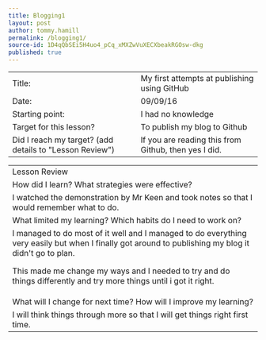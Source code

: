 ```yaml
---
title: Blogging1
layout: post
author: tommy.hamill
permalink: /blogging1/
source-id: 1D4qQbSEi5H4uo4_pCq_xMXZwVuXECXbeakRGOsw-dkg
published: true
---
```

<table>
  <tr>
    <td>Title:</td>
    <td>My first attempts at publishing using GitHub  </td>
  </tr>
  <tr>
    <td>Date:</td>
    <td>09/09/16</td>
  </tr>
  <tr>
    <td>Starting point:</td>
    <td>I had no knowledge</td>
  </tr>
  <tr>
    <td>Target for this lesson?</td>
    <td>To publish my blog to Github</td>
  </tr>
  <tr>
    <td>Did I reach my target? 
(add details to "Lesson Review")</td>
    <td>If you are reading this from Github, then yes I did.</td>
  </tr>
</table>


<table>
  <tr>
    <td>Lesson Review</td>
  </tr>
  <tr>
    <td>How did I learn? What strategies were effective? </td>
  </tr>
  <tr>
    <td>I watched the demonstration by Mr Keen and took notes so that I would remember what to do.</td>
  </tr>
  <tr>
    <td>What limited my learning? Which habits do I need to work on? </td>
  </tr>
  <tr>
    <td>I managed to do most of it well and I managed to do everything very easily but when I finally got around to publishing my blog it didn't go to plan.

This made me change my ways and I needed to try and do things differently and try more things until i got it right.</td>
  </tr>
  <tr>
    <td>What will I change for next time? How will I improve my learning?</td>
  </tr>
  <tr>
    <td>I will think things through more so that I will get things right first time.</td>
  </tr>
</table>


